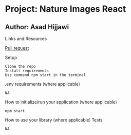 # Project: Nature Images React
## Author: Asad Hijjawi
Links and Resources

[Pull request](https://github.com/asadhijj/401-images-app/pull/1)

Setup

    Clone the repo
    Install requirements
    Use command npm start in the terminal

.env requirements (where applicable)

    NA

How to initialize/run your application (where applicable)

    npm start

How to use your library (where applicable)
Tests

    NA
